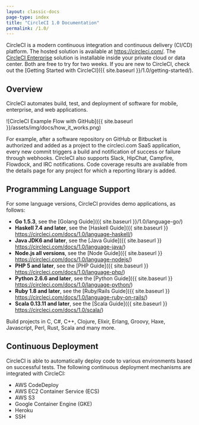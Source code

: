 ```yaml
---
layout: classic-docs
page-type: index
title: "CircleCI 1.0 Documentation"
permalink: /1.0/
---
```


CircleCI is a modern continuous integration and continuous delivery (CI/CD) platform. The hosted solution is available at <https://circleci.com/>. The [CircleCI Enterprise](https://circleci.com/enterprise/) solution is installable inside your private cloud or data center. Both are free to try for two weeks. If you are new to CircleCI, check out the [Getting Started with CircleCI]({{ site.baseurl }}/1.0/getting-started/).

## Overview

CircleCI automates build, test, and deployment of software for mobile, enterprise, and web applications. 

![CircleCI Example Flow with GitHub]({{ site.baseurl }}/assets/img/docs/how_it_works.png)

For example, after a software repository on GitHub or Bitbucket is authorized and added as a project to the circleci.com SaaS application, every new commit triggers a build and notification of success or failure through webhooks. CircleCI also supports Slack, HipChat, Campfire, Flowdock, and IRC notifications. Code coverage results are available from the details page for any project for which a reporting library is added.

## Programming Language Support

For some language versions, CircleCI provides demo applications, as follows:  

- **Go 1.5.3**, see the [Golang Guide]({{ site.baseurl }}/1.0/language-go/)
- **Haskell 7.4 and later**, see the [Haskell Guide]({{ site.baseurl }} https://circleci.com/docs/1.0/language-haskell/)
- **Java JDK6 and later**, see the [Java Guide]({{ site.baseurl }} https://circleci.com/docs/1.0/language-java/)
- **Node.js all versions**, see the [Node Guide]({{ site.baseurl }} https://circleci.com/docs/1.0/language-nodejs/)
- **PHP 5 and later**, see the [PHP Guide]({{ site.baseurl }} https://circleci.com/docs/1.0/language-php/)
- **Python 2.6.6 and later**, see the [Python Guide]({{ site.baseurl }} https://circleci.com/docs/1.0/language-python/)
- **Ruby 1.8 and later**, see the [Ruby/Rails Guide]({{ site.baseurl }} https://circleci.com/docs/1.0/language-ruby-on-rails/) 
- **Scala 0.13.11 and later**, see the [Scala Guide]({{ site.baseurl }} https://circleci.com/docs/1.0/scala/)

Build projects in C, C#, C++, Clojure, Elixir, Erlang, Groovy, Haxe, Javascript, Perl, Rust, Scala and many more.

## Continuous Deployment 

CircleCI is able to automatically deploy code to various environments based on successful tests. The following continuous deployment mechanisms are integrated with CircleCI:

* AWS CodeDeploy
* AWS EC2 Container Service (ECS)
* AWS S3
* Google Container Engine (GKE)
* Heroku
* SSH

